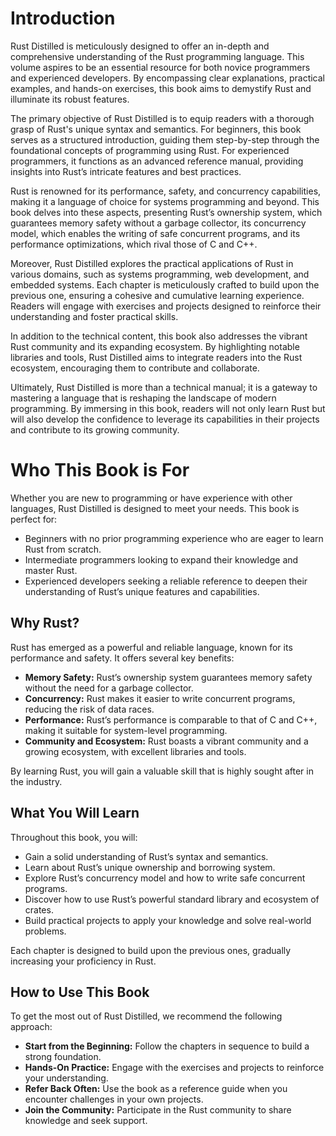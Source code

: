 # Introduction

Rust Distilled is meticulously designed to offer an in-depth and comprehensive understanding of the Rust programming language. This volume aspires to be an essential resource for both novice programmers and experienced developers. By encompassing clear explanations, practical examples, and hands-on exercises, this book aims to demystify Rust and illuminate its robust features.

The primary objective of Rust Distilled is to equip readers with a thorough grasp of Rust's unique syntax and semantics. For beginners, this book serves as a structured introduction, guiding them step-by-step through the foundational concepts of programming using Rust. For experienced programmers, it functions as an advanced reference manual, providing insights into Rust’s intricate features and best practices.

Rust is renowned for its performance, safety, and concurrency capabilities, making it a language of choice for systems programming and beyond. This book delves into these aspects, presenting Rust’s ownership system, which guarantees memory safety without a garbage collector, its concurrency model, which enables the writing of safe concurrent programs, and its performance optimizations, which rival those of C and C++.

Moreover, Rust Distilled explores the practical applications of Rust in various domains, such as systems programming, web development, and embedded systems. Each chapter is meticulously crafted to build upon the previous one, ensuring a cohesive and cumulative learning experience. Readers will engage with exercises and projects designed to reinforce their understanding and foster practical skills.

In addition to the technical content, this book also addresses the vibrant Rust community and its expanding ecosystem. By highlighting notable libraries and tools, Rust Distilled aims to integrate readers into the Rust ecosystem, encouraging them to contribute and collaborate.

Ultimately, Rust Distilled is more than a technical manual; it is a gateway to mastering a language that is reshaping the landscape of modern programming. By immersing in this book, readers will not only learn Rust but will also develop the confidence to leverage its capabilities in their projects and contribute to its growing community.

# Who This Book is For

Whether you are new to programming or have experience with other languages, Rust Distilled is designed to meet your needs. This book is perfect for:

-   Beginners with no prior programming experience who are eager to learn Rust from scratch.
-   Intermediate programmers looking to expand their knowledge and master Rust.
-   Experienced developers seeking a reliable reference to deepen their understanding of Rust’s unique features and capabilities.

## Why Rust?

Rust has emerged as a powerful and reliable language, known for its performance and safety. It offers several key benefits:

-   **Memory Safety:** Rust’s ownership system guarantees memory safety without the need for a garbage collector.
-   **Concurrency:** Rust makes it easier to write concurrent programs, reducing the risk of data races.
-   **Performance:** Rust’s performance is comparable to that of C and C++, making it suitable for system-level programming.
-   **Community and Ecosystem:** Rust boasts a vibrant community and a growing ecosystem, with excellent libraries and tools.

By learning Rust, you will gain a valuable skill that is highly sought after in the industry.

## What You Will Learn

Throughout this book, you will:

-   Gain a solid understanding of Rust’s syntax and semantics.
-   Learn about Rust’s unique ownership and borrowing system.
-   Explore Rust’s concurrency model and how to write safe concurrent programs.
-   Discover how to use Rust’s powerful standard library and ecosystem of crates.
-   Build practical projects to apply your knowledge and solve real-world problems.

Each chapter is designed to build upon the previous ones, gradually increasing your proficiency in Rust.

## How to Use This Book

To get the most out of Rust Distilled, we recommend the following approach:

-   **Start from the Beginning:** Follow the chapters in sequence to build a strong foundation.
-   **Hands-On Practice:** Engage with the exercises and projects to reinforce your understanding.
-   **Refer Back Often:** Use the book as a reference guide when you encounter challenges in your own projects.
-   **Join the Community:** Participate in the Rust community to share knowledge and seek support.
